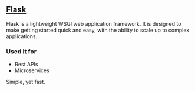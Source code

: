 ## [Flask](https://github.com/pallets/flask)
Flask is a lightweight WSGI web application framework. It is designed to make getting started quick and easy, with the ability to scale up to complex applications.

### Used it for
- Rest APIs
- Microservices


Simple, yet fast.